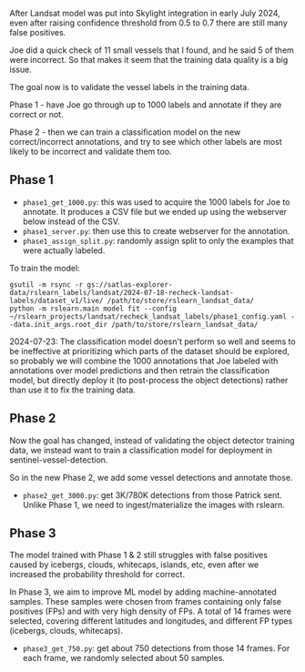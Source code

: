 After Landsat model was put into Skylight integration in early July 2024, even after
raising confidence threshold from 0.5 to 0.7 there are still many false positives.

Joe did a quick check of 11 small vessels that I found, and he said 5 of them were
incorrect. So that makes it seem that the training data quality is a big issue.

The goal now is to validate the vessel labels in the training data.

Phase 1 - have Joe go through up to 1000 labels and annotate if they are correct or
not.

Phase 2 - then we can train a classification model on the new correct/incorrect
annotations, and try to see which other labels are most likely to be incorrect and
validate them too.


Phase 1
-------

- `phase1_get_1000.py`: this was used to acquire the 1000 labels for Joe to annotate.
  It produces a CSV file but we ended up using the webserver below instead of the CSV.
- `phase1_server.py`: then use this to create webserver for the annotation.
- `phase1_assign_split.py`: randomly assign split to only the examples that were
  actually labeled.

To train the model:

    gsutil -m rsync -r gs://satlas-explorer-data/rslearn_labels/landsat/2024-07-18-recheck-landsat-labels/dataset_v1/live/ /path/to/store/rslearn_landsat_data/
    python -m rslearn.main model fit --config ~/rslearn_projects/landsat/recheck_landsat_labels/phase1_config.yaml --data.init_args.root_dir /path/to/store/rslearn_landsat_data/

2024-07-23: The classification model doesn't perform so well and seems to be ineffective at
prioritizing which parts of the dataset should be explored, so probably we will combine
the 1000 annotations that Joe labeled with annotations over model predictions and then
retrain the classification model, but directly deploy it (to post-process the object
detections) rather than use it to fix the training data.


Phase 2
-------

Now the goal has changed, instead of validating the object detector training data, we
instead want to train a classification model for deployment in
sentinel-vessel-detection.

So in the new Phase 2, we add some vessel detections and annotate those.

- `phase2_get_3000.py`: get 3K/780K detections from those Patrick sent. Unlike Phase 1,
  we need to ingest/materialize the images with rslearn.


Phase 3
-------

The model trained with Phase 1 \& 2 still struggles with false positives caused by icebergs, clouds, whitecaps, islands, etc, even after we increased the probability threshold for correct.

In Phase 3, we aim to improve ML model by adding machine-annotated samples. These samples were chosen from frames containing only false positives (FPs) and with very high density of FPs. A total of 14 frames were selected, covering different latitudes and longitudes, and different FP types (icebergs, clouds, whitecaps).

- `phase3_get_750.py`: get about 750 detections from those 14 frames. For each frame, we randomly selected about 50 samples.
